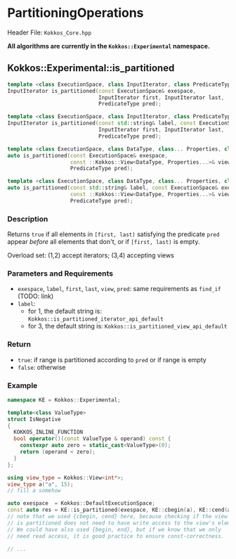 
# PartitioningOperations

Header File: `Kokkos_Core.hpp`

**All algorithms are currently in the `Kokkos::Experimental` namespace.**


## Kokkos::Experimental::is_partitioned

```cpp
template <class ExecutionSpace, class InputIterator, class PredicateType>
InputIterator is_partitioned(const ExecutionSpace& exespace,                              (1)
                             InputIterator first, InputIterator last,
                             PredicateType pred);

template <class ExecutionSpace, class InputIterator, class PredicateType>
InputIterator is_partitioned(const std::string& label, const ExecutionSpace& exespace,    (2)
                             InputIterator first, InputIterator last,
                             PredicateType pred);

template <class ExecutionSpace, class DataType, class... Properties, class PredicateType>
auto is_partitioned(const ExecutionSpace& exespace,
                    const ::Kokkos::View<DataType, Properties...>& view,                  (3)
                    PredicateType pred);

template <class ExecutionSpace, class DataType, class... Properties, class PredicateType>
auto is_partitioned(const std::string& label, const ExecutionSpace& exespace,
                    const ::Kokkos::View<DataType, Properties...>& view,                  (4)
                    PredicateType pred);
```

### Description

Returns `true` if all elements in `[first, last)` satisfying the predicate `pred` appear *before* all elements that don't, or if `[first, last)` is empty.

Overload set: (1,2) accept iterators; (3,4) accepting views


### Parameters and Requirements

- `exespace`, `label`, `first`, `last`, `view`, `pred`: same requirements as `find_if` (TODO: link)
- `label`:
  - for 1, the default string is: `Kokkos::is_partitioned_iterator_api_default`
  - for 3, the default string is: `Kokkos::is_partitioned_view_api_default`

### Return

- `true`: if range is partitioned according to `pred` or if range is empty
- `false`: otherwise

### Example
```cpp
namespace KE = Kokkos::Experimental;

template<class ValueType>
struct IsNegative
{
  KOKKOS_INLINE_FUNCTION
  bool operator()(const ValueType & operand) const {
    constexpr auto zero = static_cast<ValueType>(0);
    return (operand < zero);
  }
};

using view_type = Kokkos::View<int*>;
view_type a("a", 15);
// fill a somehow

auto exespace  = Kokkos::DefaultExecutionSpace;
const auto res = KE::is_partitioned(exespace, KE::cbegin(a), KE::cend(a), IsNegative<int>());
// note that we used {cbegin, cend} here, because checking if the view
// is partitioned does not need to have write access to the view's elements.
// We could have also used {begin, end}, but if we know that we only
// need read access, it is good practice to ensure const-correctness.

// ...
```
